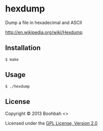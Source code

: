 # hexdump

Dump a file in hexadecimal and ASCII

http://en.wikipedia.org/wiki/Hexdump

## Installation

    $ make

## Usage

    $ ./hexdump

## License

Copyright &copy; 2013 Boohbah <<boohbah at gmail.com>>

Licensed under the [GPL License, Version 2.0][GPL]  

[GPL]: http://www.gnu.org/licenses/gpl-2.0.html

